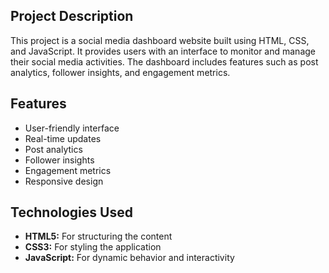 ## Project Description
This project is a social media dashboard website built using HTML, CSS, and JavaScript. It provides users with an interface to monitor and manage their social media activities. The dashboard includes features such as post analytics, follower insights, and engagement metrics.

## Features
- User-friendly interface
- Real-time updates
- Post analytics
- Follower insights
- Engagement metrics
- Responsive design

## Technologies Used
- **HTML5:** For structuring the content
- **CSS3:** For styling the application
- **JavaScript:** For dynamic behavior and interactivity